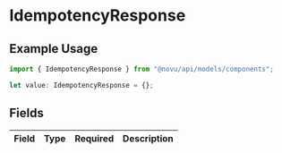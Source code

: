 # IdempotencyResponse

## Example Usage

```typescript
import { IdempotencyResponse } from "@novu/api/models/components";

let value: IdempotencyResponse = {};
```

## Fields

| Field       | Type        | Required    | Description |
| ----------- | ----------- | ----------- | ----------- |